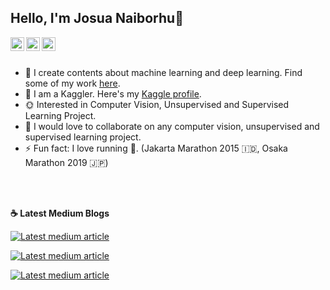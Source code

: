## Hello, I'm Josua Naiborhu👋

<a href="https://twitter.com/naiborhu_josua">
  <img align="left" alt="josua naiborhu's Twitter" width="22px" src="https://cdn.jsdelivr.net/npm/simple-icons@v3/icons/twitter.svg" />
</a>
<a href="https://www.linkedin.com/in/josuanaiborhu/">
  <img align="left" alt="Josua Naiborhu's Linkdein" width="22px" src="https://cdn.jsdelivr.net/npm/simple-icons@v3/icons/linkedin.svg" />
</a>
<a href="https://github.com/naiborhujosua">
  <img align="left" alt="Josua's Github" width="22px" src="https://cdn.jsdelivr.net/npm/simple-icons@v3/icons/github.svg" />
</a>

<br/>
<br/>

- 🌱 I create contents about machine learning and deep learning. Find some of my work [here](https://naiborhujosua.medium.com/).
- 🌻 I am a Kaggler. Here's my [Kaggle profile](https://www.kaggle.com/naiborhujosua).
-  :sun_with_face: Interested in Computer Vision, Unsupervised and Supervised Learning Project.
- 👯 I would love to collaborate on any computer vision, unsupervised and supervised learning project.
- ⚡ Fun fact: I love running :running:. (Jakarta Marathon 2015 	:indonesia:, Osaka Marathon 2019 :jp:)



<br/>
<br/>

<p><b> &#9749; Latest Medium Blogs</b></p>

<a target="_blank" href="https://github-readme-medium-recent-article.vercel.app/medium/@naiborhujosua/2"><img src="https://github-readme-medium-recent-article.vercel.app/medium/@naiborhujosua/2" alt="Latest medium article">

<a target="_blank" href="https://github-readme-medium-recent-article.vercel.app/medium/@naiborhujosua/3"><img src="https://github-readme-medium-recent-article.vercel.app/medium/@naiborhujosua/3" alt="Latest medium article"> </a>

<a target="_blank" href="https://github-readme-medium-recent-article.vercel.app/medium/@naiborhujosua/0"><img src="https://github-readme-medium-recent-article.vercel.app/medium/@naiborhujosua/0" alt="Latest medium article"> </a>



